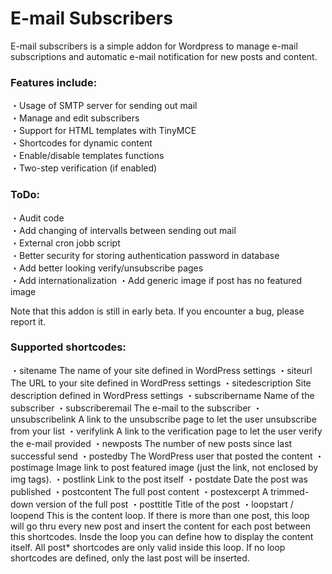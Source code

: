# E-mail Subscribers
E-mail subscribers is a simple addon for Wordpress to manage e-mail subscriptions and automatic e-mail notification for new posts and content.

### Features include:
・Usage of SMTP server for sending out mail<br>
・Manage and edit subscribers<br>
・Support for HTML templates with TinyMCE<br>
・Shortcodes for dynamic content<br>
・Enable/disable templates functions<br>
・Two-step verification (if enabled)<br>

### ToDo:
・Audit code<br>
・Add changing of intervalls between sending out mail<br>
・External cron jobb script<br>
・Better security for storing authentication password in database<br>
・Add better looking verify/unsubscribe pages<br>
・Add internationalization
・Add generic image if post has no featured image
<br>

Note that this addon is still in early beta. If you encounter a bug, please report it.

### Supported shortcodes:
・sitename
  The name of your site defined in WordPress settings
・siteurl
  The URL to your site defined in WordPress settings
・sitedescription
  Site description defined in WordPress settings
・subscribername
  Name of the subscriber
・subscriberemail
  The e-mail to the subscriber
・unsubscribelink
  A link to the unsubscribe page to let the user unsubscribe from your list
・verifylink
  A link to the verification page to let the user verify the e-mail provided
・newposts
  The number of new posts since last successful send
・postedby
  The WordPress user that posted the content
・postimage
  Image link to post featured image (just the link, not enclosed by img tags).
・postlink
  Link to the post itself
・postdate
  Date the post was published
・postcontent
  The full post content
・postexcerpt
  A trimmed-down version of the full post
・posttitle
  Title of the post
・loopstart / loopend
  This is the content loop. If there is more than one post, this loop will go thru every new post and insert the content for each post between this shortcodes. Insde the loop you can define how to display the content itself. All post* shortcodes are only valid inside this loop. If no loop shortcodes are defined, only the last post will be inserted.
